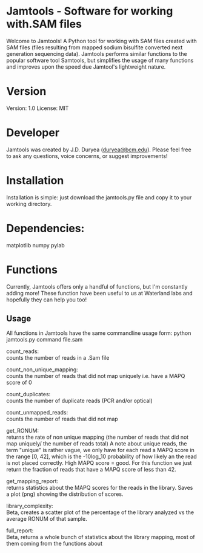 # Jamtools - Software for working with.SAM files
Welcome to Jamtools! A Python tool for working with SAM files created with SAM files (files resulting from mapped sodium bisulfite converted next generation sequencing data). Jamtools performs similar functions to the popular software tool Samtools, but simplifies the usage of many functions and improves upon the speed due Jamtool's lightweight nature. 

# Version
Version: 1.0
License: MIT

# Developer
Jamtools was created by J.D. Duryea (duryea@bcm.edu). Please feel free to ask any questions, voice concerns, or suggest improvements!

# Installation
Installation is simple: just download the jamtools.py file and copy it to your working directory.

# Dependencies:
matplotlib
numpy
pylab

# Functions
Currently, Jamtools offers only a handful of functions, but I'm constantly adding more! These function have been useful to us at Waterland labs and hopefully they can help you too!

## Usage
All functions in Jamtools have the same commandline usage form:
python jamtools.py command file.sam

count_reads:				        
counts the number of reads in a .Sam file

count_non_unique_mapping:		
counts the number of reads that did not map uniquely i.e. have a MAPQ score of 0

count_duplicates:			      
counts the number of duplicate reads (PCR and/or optical)

count_unmapped_reads:			  
counts the number of reads that did not map

get_RONUM:				          
returns the rate of non unique mapping (the number of reads that did not map uniquely/ the number of reads                                 total) A note about unique reads, the term "unique" is rather vague, we only have for each read a MAPQ score                               in the range [0, 42], which is the -10log_10 probability of how likely an the read is not placed correctly.                               High MAPQ score = good. For this function we just return the fraction of reads that have a MAPQ score of less                             than 42.

get_mapping_report:         
returns statistics about the MAPQ scores for the reads in the library. Saves a plot (png) showing the                                     distribution of scores.

library_complexity:         
Beta, creates a scatter plot of the percentage of the library analyzed vs the average RONUM of that sample.

full_report:                
Beta, returns a whole bunch of statistics about the library mapping, most of them coming from the functions                               about
